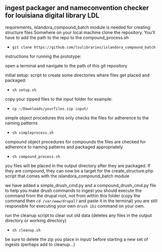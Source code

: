 ## ingest packager and nameconvention checker for louisiana digital library LDL

requirements, islandora_compound_batch module is needed for creating structure files
Somwhere on your local machine clone the repository. You'll have to add the path to the repo to the compound_process.sh

- ```git clone https://github.com/lsulibraries/islandora_compound_batch```


instructions for running the prototype:

open a terminal and navigate to the path of this git repository


initial setup: script to create some directories where files get placed and packaged:

- ```sh setup.sh```

copy your zipped files to the input folder
for example:

- ```cp ~/Downloads/yourfiles.zip input/```

simple object procedures 
this only checks the files for adherence to the naming patterns
- ```sh simpleprocess.sh```

compound object procedures
for compounds the files are checked for adherence to naming patterns and packaged appropriately
- ```sh compound_process.sh```


you files will be placed in the output directory after they are packaged. If they are compound, they can now be a target for the create_structure.php script that comes with the islandora_compound_batch module

we have added a simple_drush_cmd.py and a compound_drush_cmd.py file to help you make drush commands to ingest you should execute the command from the drupal root, not from within this folder (copy the command then ```cd /var/www/drupal7``` and paste it in the terminal) you are still responsible for executing your own ```drush ibi``` command on your own.

run the cleanup script to clear out old data (deletes any files in the output directory or working directory)
- ```sh cleanup.sh```

be sure to delete the zip you place in input/ before starting a new set of ingests (perhaps add to cleanup...)
